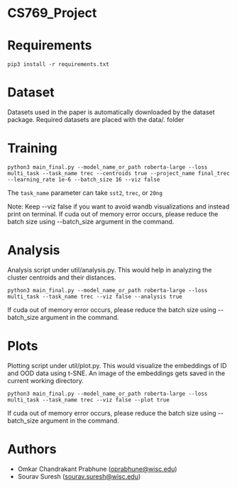 # CS769_Project

# Requirements

```
pip3 install -r requirements.txt
```

# Dataset

Datasets used in the paper is automatically downloaded by the dataset package. Required datasets are placed with the data/. folder

# Training

```
python3 main_final.py --model_name_or_path roberta-large --loss multi_task --task_name trec --centroids true --project_name final_trec --learning_rate 1e-6 --batch_size 16 --viz false
```
The `task_name` parameter can take `sst2`, `trec`, or `20ng`

Note: Keep --viz false if you want to avoid wandb visualizations and instead print on terminal. If cuda out of memory error occurs, please reduce the batch size using --batch_size argument in the command.


# Analysis

Analysis script under util/analysis.py. This would help in analyzing the cluster centroids and their distances.
```
python3 main_final.py --model_name_or_path roberta-large --loss multi_task --task_name trec --viz false --analysis true
```
If cuda out of memory error occurs, please reduce the batch size using --batch_size argument in the command.

# Plots

Plotting script under util/plot.py. This would visualize the embeddings of ID and OOD data using t-SNE. An image of the embeddings gets saved in the current working directory.
```
python3 main_final.py --model_name_or_path roberta-large --loss multi_task --task_name trec --viz false --plot true  
```
If cuda out of memory error occurs, please reduce the batch size using --batch_size argument in the command.

# Authors

- Omkar Chandrakant Prabhune (oprabhune@wisc.edu)
- Sourav Suresh (sourav.suresh@wisc.edu)
